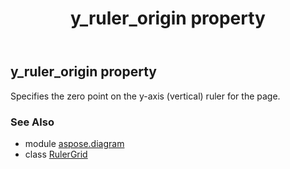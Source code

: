 ﻿---
title: y_ruler_origin property
second_title: Aspose.Diagram for Python via .NET API References
description: 
type: docs
weight: 120
url: /python-net/aspose.diagram/rulergrid/y_ruler_origin/
is_root: false
---

## y_ruler_origin property


Specifies the zero point on the y-axis (vertical) ruler for the page.

### See Also
* module [aspose.diagram](../../)
* class [RulerGrid](/diagram/python-net/aspose.diagram/rulergrid)
